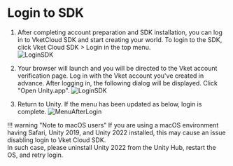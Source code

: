 # Login to SDK

1. After completing account preparation and SDK installation, you can log in to VketCloud SDK and start creating your world.
    To login to the SDK, click Vket Cloud SDK > Login in the top menu.  
    ![LoginSDK](img/LoginSDK.jpg)

2. Your browser will launch and you will be directed to the Vket account verification page. Log in with the Vket account you've created in advance. After logging in, the following dialog will be displayed. Click "Open Unity.app".
    ![LoginSDK](img/LoginToken.en.jpg)

3. Return to Unity. If the menu has been updated as below, login is complete.
    ![MenuAfterLogin](img/MenuAfterLogin.jpg)

!!! warning "Note to macOS users"
    If you are using a macOS environment having Safari, Unity 2019, and Unity 2022 installed, this may cause an issue disabling login to Vket Cloud SDK. <br>
    In such case, please uninstall Unity 2022 from the Unity Hub, restart the OS, and retry login.
